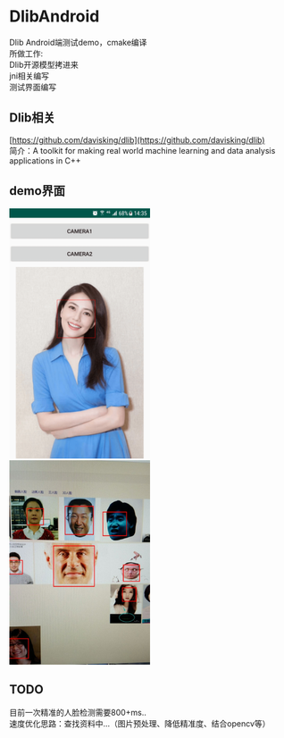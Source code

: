 # DlibAndroid


Dlib Android端测试demo，cmake编译  
所做工作:  
Dlib开源模型拷进来  
jni相关编写  
测试界面编写

## Dlib相关

[https://github.com/davisking/dlib](https://github.com/davisking/dlib)  
简介：A toolkit for making real world machine learning and data analysis applications in C++

## demo界面

<img src="https://github.com/OrangeHao/DlibAndroid/blob/master/screenshot/cover.png"  height="50%" width="50%" >
<img src="https://github.com/OrangeHao/DlibAndroid/blob/master/screenshot/camera.jpg"  height="50%" width="50%" >

## TODO

目前一次精准的人脸检测需要800+ms..  
速度优化思路：查找资料中...（图片预处理、降低精准度、结合opencv等）